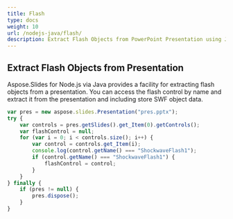 ```yaml
---
title: Flash
type: docs
weight: 10
url: /nodejs-java/flash/
description: Extract Flash Objects from PowerPoint Presentation using Java
---
```


## **Extract Flash Objects from Presentation**

Aspose.Slides for Node.js via Java provides a facility for extracting flash objects from a presentation. You can access the flash control by name and extract it from the presentation and including store SWF object data.

```javascript
var pres = new aspose.slides.Presentation("pres.pptx");
try {
    var controls = pres.getSlides().get_Item(0).getControls();
    var flashControl = null;
    for (var i = 0; i < controls.size(); i++) {
        var control = controls.get_Item(i);
        console.log(control.getName() === "ShockwaveFlash1");
        if (control.getName() === "ShockwaveFlash1") {
            flashControl = control;
        }
    }
} finally {
    if (pres != null) {
        pres.dispose();
    }
}
```

